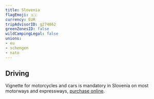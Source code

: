```yaml
---
title: Slovenia
flagEmoji: 🇸🇮
currency: EUR
tripAdvisorID: g274862
greenZonesID: false
wildCampingLegal: false
unions:
- eu
- schengen
- nato
---
```


## Driving

Vignette for motorcycles and cars is mandatory in Slovenia on most motorways and expressways, [purchase online](https://evinjeta.dars.si/en).
